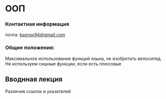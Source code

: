 # ООП

### Контактная информация 
почта: ksenox94@gmail.com

### Общие положения: 
Максимальное использование функций языка, не изобретать велосипед 
Не используем сишные функции, если есть плюсовые

## Вводнная лекция

Различия ссылок и указателей
